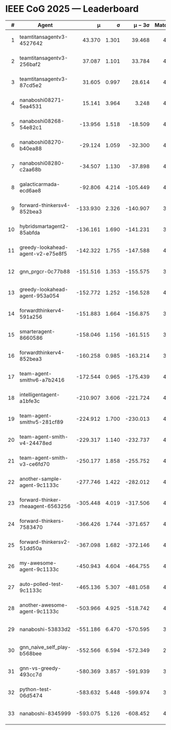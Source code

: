 # IEEE CoG 2025 — Leaderboard

| # | Agent | μ | σ | μ − 3σ | Matches | Updated |
|---:|---|---:|---:|---:|---:|---|
| 1 | teamtitansagentv3-4527642 | 43.370 | 1.301 | 39.468 | 4036 | 2025-09-02 01:42 |
| 2 | teamtitansagentv3-256baf2 | 37.087 | 1.101 | 33.784 | 4274 | 2025-09-02 01:42 |
| 3 | teamtitansagentv3-87cd5e2 | 31.605 | 0.997 | 28.614 | 4358 | 2025-09-02 01:42 |
| 4 | nanaboshi08271-5ea4531 | 15.141 | 3.964 | 3.248 | 4440 | 2025-09-02 01:42 |
| 5 | nanaboshi08268-54e82c1 | -13.956 | 1.518 | -18.509 | 4700 | 2025-09-02 01:42 |
| 6 | nanaboshi08270-b40ea88 | -29.124 | 1.059 | -32.300 | 4360 | 2025-09-02 01:42 |
| 7 | nanaboshi08280-c2aa68b | -34.507 | 1.130 | -37.898 | 4680 | 2025-09-02 01:42 |
| 8 | galacticarmada-ecd6ae8 | -92.806 | 4.214 | -105.449 | 4180 | 2025-09-02 01:42 |
| 9 | forward-thinkersv4-852bea3 | -133.930 | 2.326 | -140.907 | 3615 | 2025-09-02 01:42 |
| 10 | hybridsmartagent2-85abfda | -136.161 | 1.690 | -141.231 | 3598 | 2025-09-02 01:42 |
| 11 | greedy-lookahead-agent-v2-e75e8f5 | -142.322 | 1.755 | -147.588 | 4668 | 2025-09-02 01:42 |
| 12 | gnn_prgcr-0c77b88 | -151.516 | 1.353 | -155.575 | 3420 | 2025-09-02 01:42 |
| 13 | greedy-lookahead-agent-953a054 | -152.772 | 1.252 | -156.528 | 4628 | 2025-09-02 01:42 |
| 14 | forwardthinkerv4-591a256 | -151.883 | 1.664 | -156.875 | 3559 | 2025-09-02 01:42 |
| 15 | smarteragent-8660586 | -158.046 | 1.156 | -161.515 | 3419 | 2025-09-02 01:42 |
| 16 | forwardthinkerv4-852bea3 | -160.258 | 0.985 | -163.214 | 3450 | 2025-09-02 01:42 |
| 17 | team-agent-smithv6-a7b2416 | -172.544 | 0.965 | -175.439 | 4540 | 2025-09-02 01:42 |
| 18 | intelligentagent-a1bfe3c | -210.907 | 3.606 | -221.724 | 4005 | 2025-09-02 01:42 |
| 19 | team-agent-smithv5-281cf89 | -224.912 | 1.700 | -230.013 | 4300 | 2025-09-02 01:42 |
| 20 | team-agent-smith-v4-24478ed | -229.317 | 1.140 | -232.737 | 4720 | 2025-09-02 01:42 |
| 21 | team-agent-smith-v3-ce6fd70 | -250.177 | 1.858 | -255.752 | 4420 | 2025-09-02 01:42 |
| 22 | another-sample-agent-9c1133c | -277.746 | 1.422 | -282.012 | 4560 | 2025-09-02 01:42 |
| 23 | forward-thinker-rheaagent-6563256 | -305.448 | 4.019 | -317.506 | 4488 | 2025-09-02 01:42 |
| 24 | forward-thinkers-7583470 | -366.426 | 1.744 | -371.657 | 4439 | 2025-09-02 01:42 |
| 25 | forward-thinkersv2-51dd50a | -367.098 | 1.682 | -372.146 | 4167 | 2025-09-02 01:42 |
| 26 | my-awesome-agent-9c1133c | -450.943 | 4.604 | -464.755 | 4300 | 2025-09-02 01:42 |
| 27 | auto-polled-test-9c1133c | -465.136 | 5.307 | -481.058 | 4380 | 2025-09-02 01:42 |
| 28 | another-awesome-agent-9c1133c | -503.966 | 4.925 | -518.742 | 4540 | 2025-09-02 01:42 |
| 29 | nanaboshi-53833d2 | -551.186 | 6.470 | -570.595 | 3820 | 2025-09-02 01:42 |
| 30 | gnn_naive_self_play-b568bee | -552.566 | 6.594 | -572.349 | 2920 | 2025-09-02 01:42 |
| 31 | gnn-vs-greedy-493cc7d | -580.369 | 3.857 | -591.939 | 3840 | 2025-09-02 01:42 |
| 32 | python-test-06d5474 | -583.632 | 5.448 | -599.974 | 3420 | 2025-09-02 01:42 |
| 33 | nanaboshi-8345999 | -593.075 | 5.126 | -608.452 | 4080 | 2025-09-02 01:42 |
